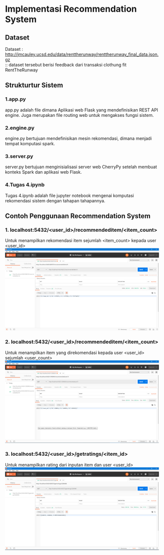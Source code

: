 # Implementasi Recommendation System

## Dataset
Dataset : http://jmcauley.ucsd.edu/data/renttherunway/renttherunway_final_data.json.gz  
 :: dataset tersebut berisi feedback dari transaksi clothung fit RentTheRunway



## Strukturtur Sistem

### 1.app.py 
app.py adalah file dimana Aplikasi web Flask yang mendefinisikan REST API engine. Juga merupakan file routing web untuk mengakses fungsi sistem.

### 2.engine.py
engine.py bertujuan mendefinisikan mesin rekomendasi, dimana menjadi tempat komputasi spark.

### 3.server.py
server.py bertujuan menginisialisasi server web CherryPy setelah membuat konteks Spark dan aplikasi web Flask.

### 4.Tugas 4.ipynb
Tugas 4.ipynb adalah file jupyter notebook mengenai komputasi rekomendasi sistem dengan tahapan tahapannya.


## Contoh Penggunaan Recommendation System

### 1. localhost:5432/<user_id>/recommendeditem/<item_count> 
  Untuk menampilkan rekomendasi item sejumlah <item_count> kepada user <user_id>
  ![Gambar 1](./img/get_top_rating.PNG)

### 2. localhost:5432/<user_id>/recommendeditem/<item_count> 
  Untuk menampilkan item <item> yang direkomendasi  kepada user <user_id> sejumlah <user_count>
  ![Gambar 2](./img/get_top_item_recommended.PNG)

### 3. localhost:5432/<user_id>/getratings/<item_id> 
  Untuk menampilkan rating dari inputan item <item> dan user <user_id>
  ![Gambar 3](./img/get_ratings.PNG)





